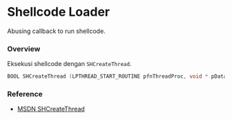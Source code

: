 # Shellcode Loader

Abusing callback to run shellcode.

### Overview

Eksekusi shellcode dengan `SHCreateThread`.

```c++
BOOL SHCreateThread (LPTHREAD_START_ROUTINE pfnThreadProc, void * pData, SHCT_FLAGS flags, LPTHREAD_START_ROUTINE pfnCallback);
```

### Reference 

- [MSDN SHCreateThread](https://docs.microsoft.com/en-us/windows/win32/api/shlwapi/nf-shlwapi-shcreatethread)